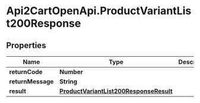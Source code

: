 # Api2CartOpenApi.ProductVariantList200Response

## Properties

Name | Type | Description | Notes
------------ | ------------- | ------------- | -------------
**returnCode** | **Number** |  | [optional] 
**returnMessage** | **String** |  | [optional] 
**result** | [**ProductVariantList200ResponseResult**](ProductVariantList200ResponseResult.md) |  | [optional] 


